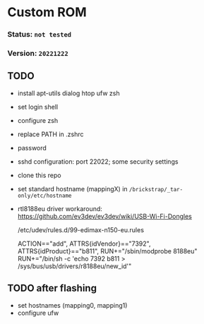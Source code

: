 # Custom ROM

### Status: `not tested`
### Version: `20221222`

## TODO
- install apt-utils dialog htop ufw zsh
- set login shell
- configure zsh
- replace PATH in .zshrc
- password
- sshd configuration: port 22022; some security settings
- clone this repo
- set standard hostname (mappingX) in `/brickstrap/_tar-only/etc/hostname`
- rtl8188eu driver workaround: https://github.com/ev3dev/ev3dev/wiki/USB-Wi-Fi-Dongles


     /etc/udev/rules.d/99-edimax-n150-eu.rules


     ACTION=="add", ATTRS{idVendor}=="7392", ATTRS{idProduct}=="b811", RUN+="/sbin/modprobe 8188eu" RUN+="/bin/sh -c 'echo 7392 b811 > /sys/bus/usb/drivers/r8188eu/new_id'"


## TODO after flashing
- set hostnames (mapping0, mapping1)
- configure ufw